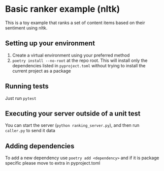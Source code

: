 # Basic ranker example (nltk)

This is a toy example that ranks a set of content items based on their sentiment using nltk.

## Setting up your environment

1. Create a virtual environment using your preferred method
2. `poetry install --no-root` at the repo root. This will install only the dependencies listed in `pyproject.toml` without trying to install the current project as a package

## Running tests

Just run `pytest`

## Executing your server outside of a unit test

You can start the server (`python ranking_server.py`), and then run `caller.py` to send it data

## Adding dependencies

To add a new dependency use `poetry add <dependency>` and if it is package specific please move to extra in pyproject.toml
